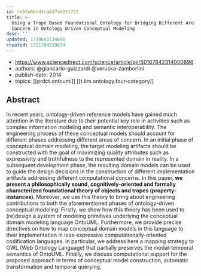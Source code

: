 ```yaml
---
id: re5tuhbnd1rg637at2tt72t
title: >-
  Using a Trope Based Foundational Ontology for Bridging Different Areas of
  Concern in Ontology Driven Conceptual Modeling
desc: ''
updated: 1730641534686
created: 1721704219874
---
```


- https://www.sciencedirect.com/science/article/pii/S0167642314000896
- authors: @giancarlo-guizzardi @veruska-zamborlini
- publish-date: 2014
- topics: [[prdct.ontouml]] [[t.km.ontology.four-category]]

## Abstract

In recent years, ontology-driven reference models have gained much attention in the literature due to their potential key role in activities such as complex information modeling and semantic interoperability. The engineering process of these conceptual models should account for different phases addressing different areas of concern. In an initial phase of conceptual domain modeling, the target modeling artifacts should be constructed with the goal of maximizing quality attributes such as expressivity and truthfulness to the represented domain in reality. In a subsequent development phase, the resulting domain models can be used to guide the design decisions in the construction of different implementation artifacts addressing different computational concerns. In this paper, **we present a philosophically sound, cognitively-oriented and formally characterized foundational theory of objects and tropes (property-instances)**. Moreover, we use this theory to bring about engineering contributions to both the aforementioned phases of ontology-driven conceptual modeling. Firstly, we show how this theory has been used to (re)design a system of modeling primitives underlying the conceptual domain modeling language OntoUML. Furthermore, we provide precise directives on how to map conceptual domain models in this language to their implementation in less-expressive computationally-oriented codification languages. In particular, we address here a mapping strategy to OWL (Web Ontology Language) that partially preserves the modal-temporal semantics of OntoUML. Finally, we discuss computational support for the proposed approach in terms of conceptual model construction, automatic transformation and temporal querying.


